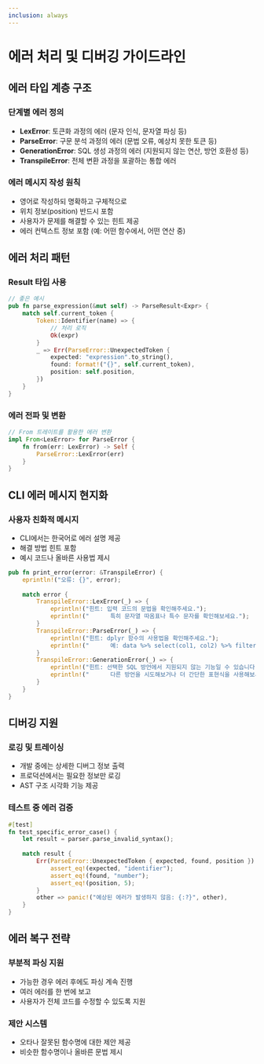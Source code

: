 ```yaml
---
inclusion: always
---
```


# 에러 처리 및 디버깅 가이드라인

## 에러 타입 계층 구조

### 단계별 에러 정의
- **LexError**: 토큰화 과정의 에러 (문자 인식, 문자열 파싱 등)
- **ParseError**: 구문 분석 과정의 에러 (문법 오류, 예상치 못한 토큰 등)
- **GenerationError**: SQL 생성 과정의 에러 (지원되지 않는 연산, 방언 호환성 등)
- **TranspileError**: 전체 변환 과정을 포괄하는 통합 에러

### 에러 메시지 작성 원칙
- 영어로 작성하되 명확하고 구체적으로
- 위치 정보(position) 반드시 포함
- 사용자가 문제를 해결할 수 있는 힌트 제공
- 에러 컨텍스트 정보 포함 (예: 어떤 함수에서, 어떤 연산 중)

## 에러 처리 패턴

### Result 타입 사용
```rust
// 좋은 예시
pub fn parse_expression(&mut self) -> ParseResult<Expr> {
    match self.current_token {
        Token::Identifier(name) => {
            // 처리 로직
            Ok(expr)
        }
        _ => Err(ParseError::UnexpectedToken {
            expected: "expression".to_string(),
            found: format!("{}", self.current_token),
            position: self.position,
        })
    }
}
```

### 에러 전파 및 변환
```rust
// From 트레이트를 활용한 에러 변환
impl From<LexError> for ParseError {
    fn from(err: LexError) -> Self {
        ParseError::LexError(err)
    }
}
```

## CLI 에러 메시지 현지화

### 사용자 친화적 메시지
- CLI에서는 한국어로 에러 설명 제공
- 해결 방법 힌트 포함
- 예시 코드나 올바른 사용법 제시

```rust
pub fn print_error(error: &TranspileError) {
    eprintln!("오류: {}", error);
    
    match error {
        TranspileError::LexError(_) => {
            eprintln!("힌트: 입력 코드의 문법을 확인해주세요.");
            eprintln!("      특히 문자열 따옴표나 특수 문자를 확인해보세요.");
        }
        TranspileError::ParseError(_) => {
            eprintln!("힌트: dplyr 함수의 사용법을 확인해주세요.");
            eprintln!("      예: data %>% select(col1, col2) %>% filter(col1 > 10)");
        }
        TranspileError::GenerationError(_) => {
            eprintln!("힌트: 선택한 SQL 방언에서 지원되지 않는 기능일 수 있습니다.");
            eprintln!("      다른 방언을 시도해보거나 더 간단한 표현식을 사용해보세요.");
        }
    }
}
```

## 디버깅 지원

### 로깅 및 트레이싱
- 개발 중에는 상세한 디버그 정보 출력
- 프로덕션에서는 필요한 정보만 로깅
- AST 구조 시각화 기능 제공

### 테스트 중 에러 검증
```rust
#[test]
fn test_specific_error_case() {
    let result = parser.parse_invalid_syntax();
    
    match result {
        Err(ParseError::UnexpectedToken { expected, found, position }) => {
            assert_eq!(expected, "identifier");
            assert_eq!(found, "number");
            assert_eq!(position, 5);
        }
        other => panic!("예상된 에러가 발생하지 않음: {:?}", other),
    }
}
```

## 에러 복구 전략

### 부분적 파싱 지원
- 가능한 경우 에러 후에도 파싱 계속 진행
- 여러 에러를 한 번에 보고
- 사용자가 전체 코드를 수정할 수 있도록 지원

### 제안 시스템
- 오타나 잘못된 함수명에 대한 제안 제공
- 비슷한 함수명이나 올바른 문법 제시